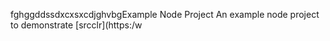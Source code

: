 fghggddssdxcxsxcdjghvbgExample Node Project
An example node project to demonstrate [srcclr](https:/w

